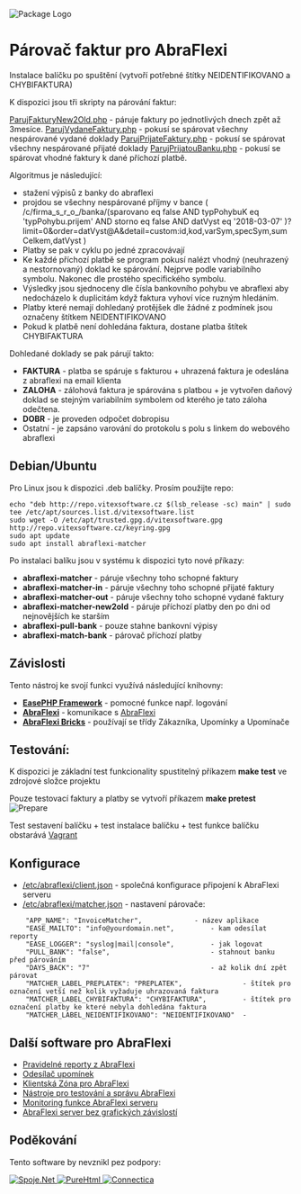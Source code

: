 ![Package Logo](https://github.com/VitexSoftware/php-abraflexi-matcher/blob/master/package_logo.png "Project Logo")

Párovač faktur pro AbraFlexi
===========================

Instalace balíčku po spuštění (vytvoří potřebné štítky  NEIDENTIFIKOVANO a CHYBIFAKTURA) 

K dispozici jsou tři skripty na párování faktur:

[ParujFakturyNew2Old.php](src/ParujFakturyNew2Old.php) - páruje faktury po jednotlivých dnech zpět až 3mesíce.
[ParujVydaneFaktury.php](src/ParujVydaneFaktury.php)   - pokusí se spárovat všechny nespárované vydané doklady
[ParujPrijateFaktury.php](src/ParujPrijateFaktury.php) - pokusí se spárovat všechny nespárované přijaté doklady
[ParujPrijatouBanku.php](src/ParujPrijatouBanku.php)   - pokusí se spárovat vhodné faktury k dané příchozí platbě.

Algoritmus je následující:

   * stažení výpisů z banky do abraflexi
   * projdou se všechny nespárované příjmy v bance ( /c/firma_s_r_o_/banka/(sparovano eq false AND typPohybuK eq 'typPohybu.prijem' AND storno eq false AND datVyst eq '2018-03-07' )?limit=0&order=datVyst@A&detail=custom:id,kod,varSym,specSym,sumCelkem,datVyst )
   * Platby se pak v cyklu po jedné zpracovávají
   * Ke každé příchozí platbě se program pokusí nalézt vhodný (neuhrazený a nestornovaný) doklad ke spárování. Nejprve podle variabilního symbolu. Nakonec dle prostého specifického symbolu.
   * Výsledky jsou sjednoceny dle čísla bankovního pohybu ve abraflexi aby nedocházelo k duplicitám když faktura vyhoví více ruzným hledáním.
   * Platby které nemají dohledaný protějšek dle žádné z podmínek jsou označeny štítkem NEIDENTIFIKOVANO
   * Pokud k platbě není dohledána faktura, dostane platba štítek CHYBIFAKTURA

Dohledané doklady se pak párují takto:

   * **FAKTURA** - platba se spáruje s fakturou + uhrazená faktura je odeslána z abraflexi na email klienta
   * **ZALOHA**  - zálohová faktura je spárována s platbou + je vytvořen daňový doklad se stejným variabilním symbolem od kterého je tato záloha odečtena.
   * **DOBR**    - je proveden odpočet dobropisu
   * Ostatní     - je zapsáno varování do protokolu s polu s linkem do webového abraflexi


Debian/Ubuntu
-------------

Pro Linux jsou k dispozici .deb balíčky. Prosím použijte repo:

    echo "deb http://repo.vitexsoftware.cz $(lsb_release -sc) main" | sudo tee /etc/apt/sources.list.d/vitexsoftware.list
    sudo wget -O /etc/apt/trusted.gpg.d/vitexsoftware.gpg http://repo.vitexsoftware.cz/keyring.gpg
    sudo apt update
    sudo apt install abraflexi-matcher

Po instalaci balíku jsou v systému k dispozici tyto nové příkazy:

  * **abraflexi-matcher**         - páruje všechny toho schopné faktury
  * **abraflexi-matcher-in**      - páruje všechny toho schopné přijaté faktury
  * **abraflexi-matcher-out**     - páruje všechny toho schopné vydané faktury
  * **abraflexi-matcher-new2old** - páruje příchozí platby den po dni od nejnovějších ke starším
  * **abraflexi-pull-bank**       - pouze stahne bankovní výpisy
  * **abraflexi-match-bank**      - párovač příchozí platby

Závislosti
----------

Tento nástroj ke svojí funkci využívá následující knihovny:

 * [**EasePHP Framework**](https://github.com/VitexSoftware/php-ease-core) - pomocné funkce např. logování
 * [**AbraFlexi**](https://github.com/Spoje-NET/AbraFlexi)        - komunikace s [AbraFlexi](https://abraflexi.eu/)
 * [**AbraFlexi Bricks**](https://github.com/VitexSoftware/AbraFlexi-Bricks) - používají se třídy Zákazníka, Upomínky a Upomínače


Testování:
----------

K dispozici je základní test funkcionality spustitelný příkazem **make test** ve zdrojové složce projektu

Pouze testovací faktury a platby se vytvoří příkazem **make pretest**
![Prepare](https://raw.githubusercontent.com/VitexSoftware/php-abraflexi-matcher/master/doc/preparefortesting.png "Preparation")

Test sestavení balíčku + test instalace balíčku + test funkce balíčku obstarává [Vagrant](https://www.vagrantup.com/)

Konfigurace
-----------

 * [/etc/abraflexi/client.json](client.json)   - společná konfigurace připojení k AbraFlexi serveru
 * [/etc/abraflexi/matcher.json](matcher.json) - nastavení párovače:

```
    "APP_NAME": "InvoiceMatcher",             - název aplikace 
    "EASE_MAILTO": "info@yourdomain.net",         - kam odesílat reporty
    "EASE_LOGGER": "syslog|mail|console",         - jak logovat
    "PULL_BANK": "false",                         - stahnout banku před párováním
    "DAYS_BACK": "7"                              - až kolik dní zpět párovat
    "MATCHER_LABEL_PREPLATEK": "PREPLATEK",               - štítek pro označení vetší než kolik vyžaduje uhrazovaná faktura 
    "MATCHER_LABEL_CHYBIFAKTURA": "CHYBIFAKTURA",         - štítek pro označení platby ke které nebyla dohledána faktura
    "MATCHER_LABEL_NEIDENTIFIKOVANO": "NEIDENTIFIKOVANO"  -       
```


Další software pro AbraFlexi
---------------------------

 * [Pravidelné reporty z AbraFlexi](https://github.com/VitexSoftware/AbraFlexi-Digest)
 * [Odesílač upomínek](https://github.com/VitexSoftware/php-abraflexi-reminder)
 * [Klientská Zóna pro AbraFlexi](https://github.com/VitexSoftware/AbraFlexi-ClientZone)
 * [Nástroje pro testování a správu AbraFlexi](https://github.com/VitexSoftware/AbraFlexi-TestingTools)
 * [Monitoring funkce AbraFlexi serveru](https://github.com/VitexSoftware/monitoring-plugins-abraflexi)
 * [AbraFlexi server bez grafických závislostí](https://github.com/VitexSoftware/abraflexi-server-deb)

Poděkování
----------

Tento software by nevznikl pez podpory:

[ ![Spoje.Net](https://raw.githubusercontent.com/VitexSoftware/php-abraflexi-matcher/master/doc/spojenet.gif "Spoje.Net s.r.o.") ](https://spoje.net/)
[ ![PureHtml](https://raw.githubusercontent.com/VitexSoftware/php-abraflexi-matcher/master/doc/purehtml.png "PureHTML.cz") ](http://purehtml.cz/)
[ ![Connectica](https://raw.githubusercontent.com/VitexSoftware/php-abraflexi-matcher/master/doc/connectica.png "Mgr. Radek Vymazal") ](https://ictmorava.cz)

